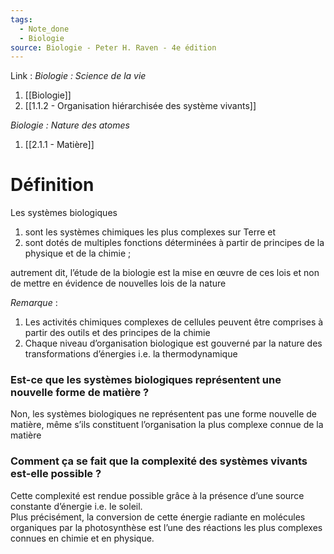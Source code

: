 ```yaml
---
tags:
  - Note_done
  - Biologie
source: Biologie - Peter H. Raven - 4e édition
---
```


Link :
_Biologie : Science de la vie_
1. [[Biologie]]
2. [[1.1.2 - Organisation hiérarchisée des système vivants]]

_Biologie : Nature des atomes_
1. [[2.1.1 - Matière]]

# Définition
Les systèmes biologiques 
1. sont les systèmes chimiques les plus complexes sur Terre et 
2. sont dotés de multiples fonctions déterminées à partir de principes de la physique et de la chimie ;

autrement dit, l’étude de la biologie est la mise en œuvre de ces lois et non de mettre en évidence de nouvelles lois de la nature 

_Remarque_ :
1. Les activités chimiques complexes de cellules peuvent être comprises à partir des outils et des principes de la chimie 
2. Chaque niveau d’organisation biologique est gouverné par la nature des transformations d’énergies i.e. la thermodynamique

### Est-ce que les systèmes biologiques représentent une nouvelle forme de matière ?
Non, les systèmes biologiques ne représentent pas une forme nouvelle de matière, même s’ils constituent l’organisation la plus complexe connue de la matière 

### Comment ça se fait que la complexité des systèmes vivants est-elle possible ?
Cette complexité est rendue possible grâce à la présence d’une source constante d’énergie i.e. le soleil. 
\
Plus précisément, la conversion de cette énergie radiante en molécules organiques par la photosynthèse est l’une des réactions les plus complexes connues en chimie et en physique.